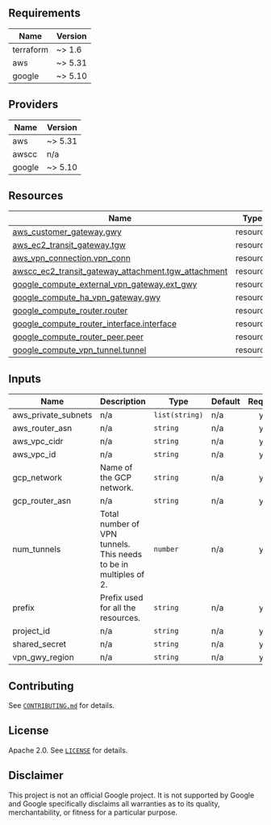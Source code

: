 <!-- BEGIN_TF_DOCS -->
## Requirements

| Name | Version |
|------|---------|
| terraform | ~> 1.6 |
| aws | ~> 5.31 |
| google | ~> 5.10 |

## Providers

| Name | Version |
|------|---------|
| aws | ~> 5.31 |
| awscc | n/a |
| google | ~> 5.10 |

## Resources

| Name | Type |
|------|------|
| [aws_customer_gateway.gwy](https://registry.terraform.io/providers/hashicorp/aws/latest/docs/resources/customer_gateway) | resource |
| [aws_ec2_transit_gateway.tgw](https://registry.terraform.io/providers/hashicorp/aws/latest/docs/resources/ec2_transit_gateway) | resource |
| [aws_vpn_connection.vpn_conn](https://registry.terraform.io/providers/hashicorp/aws/latest/docs/resources/vpn_connection) | resource |
| [awscc_ec2_transit_gateway_attachment.tgw_attachment](https://registry.terraform.io/providers/hashicorp/awscc/latest/docs/resources/ec2_transit_gateway_attachment) | resource |
| [google_compute_external_vpn_gateway.ext_gwy](https://registry.terraform.io/providers/hashicorp/google/latest/docs/resources/compute_external_vpn_gateway) | resource |
| [google_compute_ha_vpn_gateway.gwy](https://registry.terraform.io/providers/hashicorp/google/latest/docs/resources/compute_ha_vpn_gateway) | resource |
| [google_compute_router.router](https://registry.terraform.io/providers/hashicorp/google/latest/docs/resources/compute_router) | resource |
| [google_compute_router_interface.interface](https://registry.terraform.io/providers/hashicorp/google/latest/docs/resources/compute_router_interface) | resource |
| [google_compute_router_peer.peer](https://registry.terraform.io/providers/hashicorp/google/latest/docs/resources/compute_router_peer) | resource |
| [google_compute_vpn_tunnel.tunnel](https://registry.terraform.io/providers/hashicorp/google/latest/docs/resources/compute_vpn_tunnel) | resource |

## Inputs

| Name | Description | Type | Default | Required |
|------|-------------|------|---------|:--------:|
| aws\_private\_subnets | n/a | `list(string)` | n/a | yes |
| aws\_router\_asn | n/a | `string` | n/a | yes |
| aws\_vpc\_cidr | n/a | `string` | n/a | yes |
| aws\_vpc\_id | n/a | `string` | n/a | yes |
| gcp\_network | Name of the GCP network. | `string` | n/a | yes |
| gcp\_router\_asn | n/a | `string` | n/a | yes |
| num\_tunnels | Total number of VPN tunnels. This needs to be in multiples of 2. | `number` | n/a | yes |
| prefix | Prefix used for all the resources. | `string` | n/a | yes |
| project\_id | n/a | `string` | n/a | yes |
| shared\_secret | n/a | `string` | n/a | yes |
| vpn\_gwy\_region | n/a | `string` | n/a | yes |
<!-- END_TF_DOCS -->    

## Contributing

See [`CONTRIBUTING.md`](CONTRIBUTING.md) for details.

## License

Apache 2.0. See [`LICENSE`](LICENSE) for details.

## Disclaimer

This project is not an official Google project. It is not supported by
Google and Google specifically disclaims all warranties as to its quality,
merchantability, or fitness for a particular purpose.